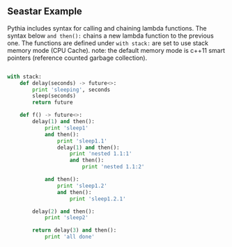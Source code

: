 Seastar Example
---------------
Pythia includes syntax for calling and chaining lambda functions.
The syntax below `and then():` chains a new lambda function to the previous one.
The functions are defined under `with stack:` are set to use stack memory mode (CPU Cache).
note: the default memory mode is c++11 smart pointers (reference counted garbage collection).

```python

with stack:
	def delay(seconds) -> future<>:
		print 'sleeping', seconds
		sleep(seconds)
		return future

	def f() -> future<>:
		delay(1) and then():
			print 'sleep1'
			and then():
				print 'sleep1.1'
				delay(1) and then():
					print 'nested 1.1:1'
					and then():
						print 'nested 1.1:2'

			and then():
				print 'sleep1.2'
				and then():
					print 'sleep1.2.1'

		delay(2) and then():
			print 'sleep2'

		return delay(3) and then():
			print 'all done'

```

